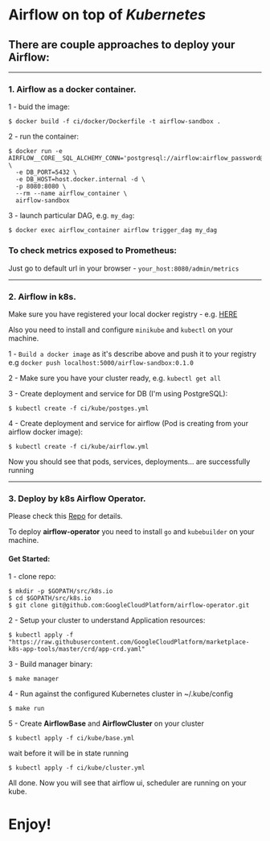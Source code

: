 # Airflow on top of *Kubernetes*

## There are couple approaches to deploy your Airflow:

--------------------------------------------

### 1. Airflow as a docker container.

1 - buid the image:

  `$ docker build -f ci/docker/Dockerfile -t airflow-sandbox .`

2 - run the container:

  ```
  $ docker run -e AIRFLOW__CORE__SQL_ALCHEMY_CONN='postgresql://airflow:airflow_password@host.docker.internal/airflow' \
    -e DB_PORT=5432 \
    -e DB_HOST=host.docker.internal -d \
    -p 8080:8080 \
    --rm --name airflow_container \
    airflow-sandbox
  ```

3 - launch particular DAG, e.g. `my_dag`:

  `$ docker exec airflow_container airflow trigger_dag my_dag`


### To check metrics exposed to Prometheus:

Just go to default url in your browser - `your_host:8080/admin/metrics`

--------------------------------------------

### 2. Airflow in k8s.

Make sure you have registered your local docker registry - e.g. [HERE](https://docs.docker.com/registry/)

Also you need to install and configure `minikube` and `kubectl` on your machine.

1 - `Build a docker image` as it's describe above and push it to your registry e.g `docker push localhost:5000/airflow-sandbox:0.1.0`

2 - Make sure you have your cluster ready, e.g. `kubectl get all`

3 - Create deployment and service for DB (I'm using PostgreSQL):

  `$ kubectl create -f ci/kube/postges.yml`

4 - Create deployment and service for airflow (Pod is creating from your airflow docker image):

  `$ kubectl create -f ci/kube/airflow.yml`

Now you should see that pods, services, deployments... are successfully running

--------------------------------------------

### 3. Deploy by k8s Airflow Operator.

Please check this [Repo](https://github.com/GoogleCloudPlatform/airflow-operator) for details.

To deploy **airflow-operator** you need to install `go` and `kubebuilder` on your machine.

#### Get Started:

1 - clone repo:

  ```
  $ mkdir -p $GOPATH/src/k8s.io
  $ cd $GOPATH/src/k8s.io
  $ git clone git@github.com:GoogleCloudPlatform/airflow-operator.git
  ```

2 - Setup your cluster to understand Application resources:

  `$ kubectl apply -f "https://raw.githubusercontent.com/GoogleCloudPlatform/marketplace-k8s-app-tools/master/crd/app-crd.yaml"`

3 - Build manager binary:

  `$ make manager`

4 - Run against the configured Kubernetes cluster in ~/.kube/config

  `$ make run`

5 - Create **AirflowBase** and **AirflowCluster** on your cluster

  `$ kubectl apply -f ci/kube/base.yml`

  wait before it will be in state running

  `$ kubectl apply -f ci/kube/cluster.yml`


All done. Now you will see that airflow ui, scheduler are running on your kube.

# Enjoy!

